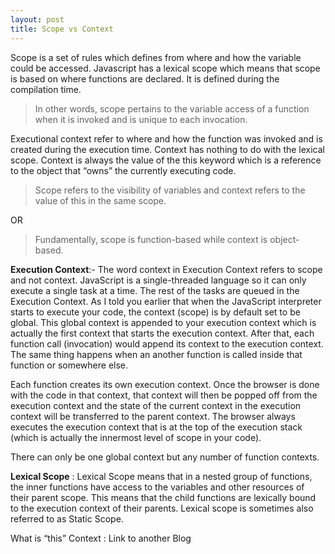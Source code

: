 ```yaml
---
layout: post
title: Scope vs Context
---
```


Scope is a set of rules which defines from where and how the variable could be accessed. Javascript has a lexical scope which means that scope is based on where functions are declared. It is defined during the compilation time. 

>In other words, scope pertains to the variable access of a function when it is invoked and is unique to each invocation.  

Executional context refer to where and how the function was invoked and is created during the execution time. Context has nothing to do with the lexical scope. 
Context is always the value of the this keyword which is a reference to the object that “owns” the currently executing code.

>Scope refers to the visibility of variables and context refers to the value of this in the same scope. 

OR

>Fundamentally, scope is function-based while context is object-based. 

**Execution Context**:- The word context in Execution Context refers to scope and not context. 
JavaScript is a single-threaded language so it can only execute a single task at a time. The rest of the tasks are queued in the Execution Context. As I told you earlier that when the JavaScript interpreter starts to execute your code, the context (scope) is by default set to be global. This global context is appended to your execution context which is actually the first context that starts the execution context.
After that, each function call (invocation) would append its context to the execution context. The same thing happens when an another function is called inside that function or somewhere else.

Each function creates its own execution context.
Once the browser is done with the code in that context, that context will then be popped off from the execution context and the state of the current context in the execution context will be transferred to the parent context. The browser always executes the execution context that is at the top of the execution stack (which is actually the innermost level of scope in your code).

<div class="message">There can only be one global context but any number of function contexts.</div>

**Lexical Scope** :  Lexical Scope means that in a nested group of functions, the inner functions have access to the variables and other resources of their parent scope. This means that the child functions are lexically bound to the execution context of their parents. Lexical scope is sometimes also referred to as Static Scope.


What is “this” Context : Link to another Blog





